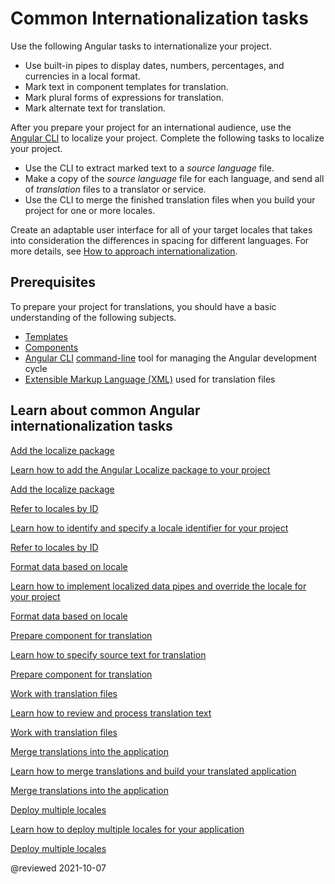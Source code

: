 # Common Internationalization tasks

Use the following Angular tasks to internationalize your project.

* Use built-in pipes to display dates, numbers, percentages, and currencies in a local format.
* Mark text in component templates for translation.
* Mark plural forms of expressions for translation.
* Mark alternate text for translation.

After you prepare your project for an international audience, use the [Angular CLI][AioCliMain] to localize your project.
Complete the following tasks to localize your project.

* Use the CLI to extract marked text to a *source language* file.
* Make a copy of the *source language* file for each language, and send all of *translation* files to a translator or service.
* Use the CLI to merge the finished translation files when you build your project for one or more locales.

<div class="alert is-helpful">

Create an adaptable user interface for all of your target locales that takes into consideration the differences in spacing for different languages.
For more details, see [How to approach internationalization][ThinkwithgoogleMarketfinderIntlEnUsGuideHowToApproachI18nOverview].

</div>

## Prerequisites

To prepare your project for translations, you should have a basic understanding of the following subjects.

* [Templates][AioGuideGlossaryTemplate]
* [Components][AioGuideGlossaryComponent]
* [Angular CLI][AioCliMain] [command-line][AioGuideGlossaryCommandLineInterfaceCli] tool for managing the Angular development cycle
* [Extensible Markup Language (XML)][W3Xml] used for translation files

## Learn about common Angular internationalization tasks

<div class="card-container">
    <a href="guide/i18n-common-add-package" class="docs-card" title="Add the localize package">
        <section>Add the localize package</section>
        <p>Learn how to add the Angular Localize package to your project</p>
        <p class="card-footer">Add the localize package</p>
    </a>
    <a href="guide/i18n-common-locale-id" class="docs-card" title="Refer to locales by ID">
        <section>Refer to locales by ID</section>
        <p>Learn how to identify and specify a locale identifier for your project</p>
        <p class="card-footer">Refer to locales by ID</p>
    </a>
    <a href="guide/i18n-common-format-data-locale" class="docs-card" title="Format data based on locale">
        <section>Format data based on locale</section>
        <p>Learn how to implement localized data pipes and override the locale for your project</p>
        <p class="card-footer">Format data based on locale</p>
    </a>
    <a href="guide/i18n-common-prepare" class="docs-card" title="Prepare component for translation">
        <section>Prepare component for translation</section>
        <p>Learn how to specify source text for translation</p>
        <p class="card-footer">Prepare component for translation</p>
    </a>
    <a href="guide/i18n-common-translation-files" class="docs-card" title="Work with translation files">
        <section>Work with translation files</section>
        <p>Learn how to review and process translation text</p>
        <p class="card-footer">Work with translation files</p>
    </a>
    <a href="guide/i18n-common-merge" class="docs-card" title="Merge translations into the application">
        <section>Merge translations into the application</section>
        <p>Learn how to merge translations and build your translated application</p>
        <p class="card-footer">Merge translations into the application</p>
    </a>
    <a href="guide/i18n-common-deploy" class="docs-card" title="Deploy multiple locales">
        <section>Deploy multiple locales</section>
        <p>Learn how to deploy multiple locales for your application</p>
        <p class="card-footer">Deploy multiple locales</p>
    </a>
</div>

<!-- links -->

[AioCliMain]: cli "CLI Overview and Command Reference | Angular"

[AioGuideGlossaryCommandLineInterfaceCli]: guide/glossary#command-line-interface-cli "command-line interface (CLI) - Glossary | Angular"

[AioGuideGlossaryComponent]: guide/glossary#component "component - Glossary | Angular"

[AioGuideGlossaryTemplate]: guide/glossary#template "template - Glossary | Angular"

<!-- external links -->

[ThinkwithgoogleMarketfinderIntlEnUsGuideHowToApproachI18nOverview]: https://marketfinder.thinkwithgoogle.com/intl/en_us/guide/how-to-approach-i18n#overview "Overview - How to approach internationalization | Market Finder | Think with Google"

[W3Xml]: https://www.w3.org/XML "Extensible Markup Language (XML) | W3C"

<!-- end links -->

@reviewed 2021-10-07
